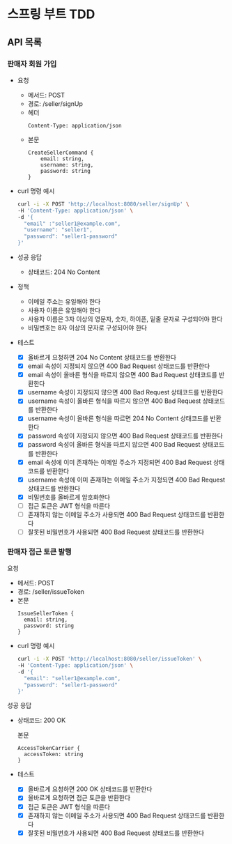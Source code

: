 # 스프링 부트 TDD

## API 목록

### 판매자 회원 가입

- 요청
  - 메서드: POST
  - 경로: /seller/signUp
  - 헤더
    ```
    Content-Type: application/json
    ```
  - 본문
    ```
    CreateSellerCommand {
        email: string,
        username: string,
        password: string
    }
    ``` 
- curl 명령 예시
    ```bash
    curl -i -X POST 'http://localhost:8080/seller/signUp' \
    -H 'Content-Type: application/json' \
    -d '{
      "email" :"seller1@example.com",
      "username": "seller1",
      "password": "seller1-password"
    }'
    ```


- 성공 응답
  - 상태코드: 204 No Content

- 정책
  - 이메일 주소는 유일해야 한다
  - 사용자 이름은 유일해야 한다
  - 사용자 이름은 3자 이상의 영문자, 숫자, 하이픈, 밑줄 문자로 구성되어야 한다
  - 비밀번호는 8자 이상의 문자로 구성되어야 한다

- 테스트
  - [x] 올바르게 요청하면 204 No Content 상태코드를 반환한다
  - [x] email 속성이 지정되지 않으면 400 Bad Request 상태코드를 반환한다
  - [x] email 속성이 올바른 형식을 따르지 않으면 400 Bad Request 상태코드를 반환한다
  - [x] username 속성이 지정되지 않으면 400 Bad Request 상태코드를 반환한다
  - [x] username 속성이 올바른 형식을 따르지 않으면 400 Bad Request 상태코드를 반환한다
  - [x] username 속성이 올바른 형식을 따르면 204 No Content 상태코드를 반환한다
  - [x] password 속성이 지정되지 않으면 400 Bad Request 상태코드를 반환한다
  - [x] password 속성이 올바른 형식을 따르지 않으면 400 Bad Request 상태코드를 반환한다
  - [x] email 속성에 이미 존재하는 이메일 주소가 지정되면 400 Bad Request 상태코드를 반환한다
  - [x] username 속성에 이미 존재하는 이메일 주소가 지정되면 400 Bad Request 상태코드를 반환한다
  - [x] 비밀번호를 올바르게 암호화한다
  - [ ] 접근 토큰은 JWT 형식을 따른다
  - [ ] 존재하지 않는 이메일 주소가 사용되면 400 Bad Request 상태코드를 반환한다
  - [ ] 잘못된 비밀번호가 사용되면 400 Bad Request 상태코드를 반환한다

### 판매자 접근 토큰 발행

요청

- 메서드: POST
- 경로: /seller/issueToken
- 본문
  ```
  IssueSellerToken {
    email: string,
    password: string
  }
  ```
- curl 명령 예시
  ```bash
  curl -i -X POST 'http://localhost:8080/seller/issueToken' \
  -H 'Content-Type: application/json' \
  -d '{
    "email": "seller1@example.com",
    "password": "seller1-password"
  }'
  ```

성공 응답

- 상태코드: 200 OK

  본문
  ```
  AccessTokenCarrier {
    accessToken: string
  }
  ```

- 테스트
  - [x] 올바르게 요청하면 200 OK 상태코드를 반환한다
  - [x] 올바르게 요청하면 접근 토큰을 반환한다
  - [x] 접근 토큰은 JWT 형식을 따른다
  - [x] 존재하지 않는 이메일 주소가 사용되면 400 Bad Request 상태코드를 반환한다
  - [x] 잘못된 비밀번호가 사용되면 400 Bad Request 상태코드를 반환한다
